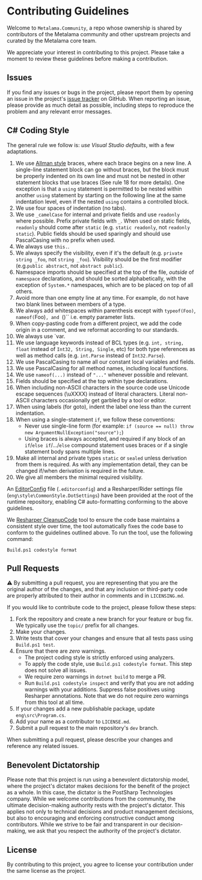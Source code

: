 # Contributing Guidelines

Welcome to `Metalama.Community`, a repo whose ownership is shared by contributors of the Metalama community and other upstream projects and curated by the Metalama core team.

We appreciate your interest in contributing to this project. Please take a moment to review these guidelines before making a contribution. 

## Issues

If you find any issues or bugs in the project, please report them by opening an issue in the project's [issue tracker](https://github.com/postsharp/Metalama.Community/issues) on GitHub. When reporting an issue, please provide as much detail as possible, including steps to reproduce the problem and any relevant error messages.

## C# Coding Style

The general rule we follow is: _use Visual Studio defaults_, with a few adaptations.

1. We use [Allman style](http://en.wikipedia.org/wiki/Indent_style#Allman_style) braces, where each brace begins on a new line. A single-line statement block can go without braces, but the block must be properly indented on its own line and must not be nested in other statement blocks that use braces (See rule 18 for more details). One exception is that a `using` statement is permitted to be nested within another `using` statement by starting on the following line at the same indentation level, even if the nested `using` contains a controlled block.
2. We use four spaces of indentation (no tabs).
3. We use `_camelCase` for internal and private fields and use `readonly` where possible. Prefix private fields with `_`. When used on static fields, `readonly` should come after `static` (e.g. `static readonly`, not `readonly static`).  Public fields should be used sparingly and should use PascalCasing with no prefix when used.
4. We always use `this.`.
5. We always specify the visibility, even if it's the default (e.g. `private string _foo`, not `string _foo`). Visibility should be the first modifier (e.g.`public abstract`, not `abstract public`).
6. Namespace imports should be specified at the top of the file, *outside* of
   `namespace` declarations, and should be sorted alphabetically, with the exception of `System.*` namespaces, which are to be placed on top of all others.
7. Avoid more than one empty line at any time. For example, do not have two blank lines between members of a type.
8. We always add whitespaces within parenthesis except with `typeof(Foo)`, `nameof(`Foo)`, and `()`` i.e. empty parameter lists.
9. When copy-pasting code from a different project, we add the code origin in a comment, and we reformat according to our standards.
10. We always use `var.
11. We use language keywords instead of BCL types (e.g. `int, string, float` instead of `Int32, String, Single`, etc) for both type references as well as method calls (e.g. `int.Parse` instead of `Int32.Parse`).
12. We use PascalCasing to name all our constant local variables and fields. 
13. We use PascalCasing for all method names, including local functions.
14. We use `nameof(...)` instead of `"..."` whenever possible and relevant.
15. Fields should be specified at the top within type declarations.
16. When including non-ASCII characters in the source code use Unicode escape sequences (\uXXXX) instead of literal characters. Literal non-ASCII characters occasionally get garbled by a tool or editor.
17. When using labels (for goto), indent the label one less than the current indentation.
18. When using a single-statement `if`, we follow these conventions:
    - Never use single-line form (for example: `if (source == null) throw new ArgumentNullException("source");`)
    - Using braces is always accepted, and required if any block of an `if`/`else if`/.../`else` compound statement uses braces or if a single statement body spans multiple lines.
19. Make all internal and private types `static` or `sealed` unless derivation from them is required.  As with any implementation detail, they can be changed if/when derivation is required in the future.
20. We give all members the minimal required visibility.

An [EditorConfig](https://editorconfig.org "EditorConfig homepage") file (`.editorconfig`) and a Resharper/Rider settings file (`eng\style\CommonStyle.DotSettings`) have been provided at the root of the runtime repository, enabling C# auto-formatting conforming to the above guidelines.

We [Resharper CleanupCode](https://www.jetbrains.com/help/resharper/CleanupCode.html) tool to ensure the code base maintains a consistent style over time, the tool automatically fixes the code base to conform to the guidelines outlined above. To run the tool, use the following command:

```
Build.ps1 codestyle format
```

## Pull Requests

:warning: By submitting a pull request, you are representing that you are the original author of the changes, and that any inclusion or third-party code are properly attributed to their author in comments and in `LICENSING.md`.

If you would like to contribute code to the project, please follow these steps:

1. Fork the repository and create a new branch for your feature or bug fix. We typically use the `topic/` prefix for all changes.
2. Make your changes.
3. Write tests that cover your changes and ensure that all tests pass using `Build.ps1 test`.
4. Ensure that there are _zero_ warnings.
    * The project coding style is strictly enforced using analyzers. 
    * To apply the code style, use `Build.ps1 codestyle format`. This step does not solve all issues.
    * We require zero warnings in `dotnet build` to merge a PR.
    * Run `Build.ps1 codestyle inspect` and verify that you are not adding warnings with your additions. Suppress false positives using Resharper annotations. Note that we do not require zero warnings from this tool at all time.
5. If your changes add a new publishable package, update `eng\src\Program.cs`.
6. Add your name as a contributor to `LICENSE.md`. 
7. Submit a pull request to the main repository's `dev` branch.

When submitting a pull request, please describe your changes and reference any related issues.

## Benevolent Dictatorship

Please note that this project is run using a benevolent dictatorship model, where the project's dictator makes decisions for the benefit of the project as a whole. In this case, the dictator is the PostSharp Technologies company. While we welcome contributions from the community, the ultimate decision-making authority rests with the project's dictator. This applies not only to technical decisions and product management decisions, but also to encouraging and enforcing constructive conduct among contributors. While we strive to be fair and transparent in our decision-making, we ask that you respect the authority of the project's dictator.

## License

By contributing to this project, you agree to license your contribution under the same license as the project.